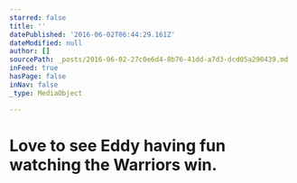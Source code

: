 ```yaml
---
starred: false
title: ''
datePublished: '2016-06-02T06:44:29.161Z'
dateModified: null
author: []
sourcePath: _posts/2016-06-02-27c0e6d4-8b76-41dd-a7d3-dcd05a290439.md
inFeed: true
hasPage: false
inNav: false
_type: MediaObject

---
```

# Love to see Eddy having fun watching the Warriors win.
